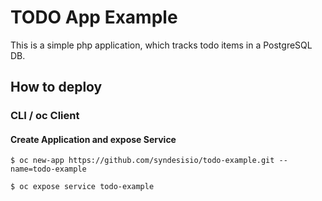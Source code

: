 # TODO App Example

This is a simple php application, which tracks todo items in a PostgreSQL DB.

## How to deploy

### CLI / oc Client

#### Create Application and expose Service
```
$ oc new-app https://github.com/syndesisio/todo-example.git --name=todo-example

$ oc expose service todo-example
```

